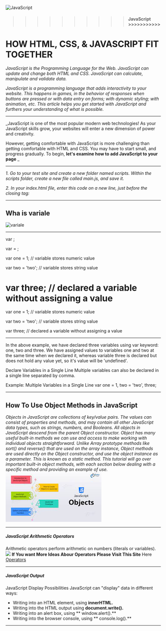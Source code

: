 ![JavaScript](https://upload.wikimedia.org/wikipedia/commons/thumb/9/99/Unofficial_JavaScript_logo_2.svg/208px-Unofficial_JavaScript_logo_2.svg.png)
>>>>>>>>>> #### JavaScript     >>>>>>>>>>>

# HOW HTML, CSS, & JAVASCRIPT FIT TOGETHER

_JavaScript is the Programming Language for the Web. JavaScript can update and change both HTML and CSS. JavaScript can calculate, manipulate and validate data._
  
_JavaScript is a programming language that adds interactivity to your website. This happens in games, in the behavior of responses when buttons are pressed or with data entry on forms; with dynamic styling; with animation, etc. This article helps you get started with JavaScript and furthers your understanding of what is possible._
***
_JavaScript is one of the most popular modern web technologies! As your JavaScript skills grow, your websites will enter a new dimension of power and creativity.

However, getting comfortable with JavaScript is more challenging than getting comfortable with HTML and CSS. You may have to start small, and progress gradually. To begin, **let's examine how to add JavaScript to your page** _
***

_1. Go to your test site and create a new folder named scripts. Within the scripts folder, create a new file called main.js, and save it._
**<script src="scripts/main.js"></script>**

_2. In your index.html file, enter this code on a new line, just before the closing </body> tag:_
***
## Wha is variale 
![variale](https://cdn-anlbg.nitrocdn.com/dKKErbUyoNysjatCgltCzbTJJilTMwLi/assets/static/optimized/rev-4b21c3b/wp-content/gallery/javascript/Data-type-in-Javascript-revised.png)
***
var <variable-name>;

var <variable-name> = <value>;


var one = 1;       // variable stores numeric value

var two = 'two';  // variable stores string value

var three;       // declared a variable without assigning a value
=======
var one = 1; // variable stores numeric value

var two = 'two';  // variable stores string value

var three;  // declared a variable without assigning a value

***
In the above example, we have declared three variables using var keyword: one, two and three. We have assigned values to variables one and two at the same time when we declared it, whereas variable three is declared but does not hold any value yet, so it's value will be 'undefined'.

Declare Variables in a Single Line
Multiple variables can also be declared in a single line separated by comma.

Example: Multiple Variables in a Single Line
var one = 1, two = 'two', three;

***
## How To Use Object Methods in JavaScript
_Objects in JavaScript are collections of key/value pairs. The values can consist of properties and methods, and may contain all other JavaScript data types, such as strings, numbers, and Booleans.
All objects in JavaScript descend from the parent Object constructor. Object has many useful built-in methods we can use and access to make working with individual objects straightforward. Unlike Array prototype methods like sort() and reverse() that are used on the array instance, Object methods are used directly on the Object constructor, and use the object instance as a parameter. This is known as a static method.
This tutorial will go over important built-in object methods, with each section below dealing with a specific method and providing an example of use._
![](img/obj.jpg)
****
#####  JavaScript Arithmetic Operators
Arithmetic operators perform arithmetic on numbers (literals or variables).
![](https://www.tutsmake.com/wp-content/uploads/2020/05/JavaScript-Arithmetic-operators.jpeg)
**If You want More Ideas Abour Operators Please Visit This Site**
Here [Operators](https://www.tutsmake.com/javascript-arithmetic-operators-example/)


****
##### JavaScript Output
JavaScript Display Possibilities
JavaScript can "display" data in different ways:

* Writing into an HTML element, using **innerHTML.** <br>
* Writing into the HTML output using **document.write().** <br>
* Writing into an alert box, using ** window.alert().** <br>
* Writing into the browser console, using ** console.log().** <br>


****

